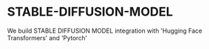 # STABLE-DIFFUSION-MODEL

We build STABLE DIFFUSION MODEL integration with 'Hugging Face Transformers' and 'Pytorch'


